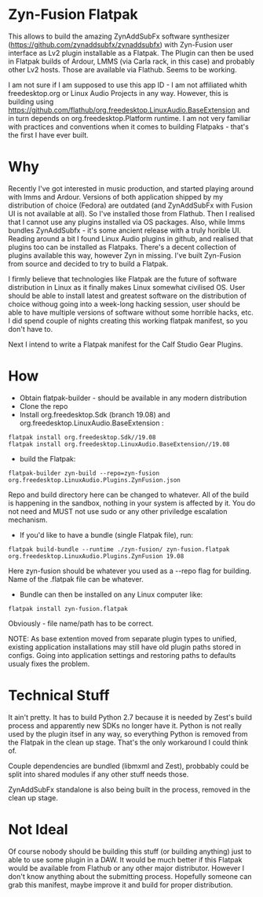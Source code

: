 # Zyn-Fusion Flatpak
This allows to build the amazing ZynAddSubFx software synthesizer (https://github.com/zynaddsubfx/zynaddsubfx) with Zyn-Fusion user interface as Lv2 plugin installable as a Flatpak. The Plugin can then be used in Flatpak builds of Ardour, LMMS (via Carla rack, in this case) and probably other Lv2 hosts. Those are available via Flathub. Seems to be working.

I am not sure if I am supposed to use this app ID - I am not affiliated whith freedesktop.org or Linux Audio Projects in any way. However, this is building using https://github.com/flathub/org.freedesktop.LinuxAudio.BaseExtension and in turn depends on org.freedesktop.Platform runtime.
I am not very familiar with practices and conventions when it comes to building Flatpaks - that's the first I have ever built.

# Why
Recently I've got interested in music production, and started playing around with lmms and Ardour. Versions of both application shipped by my distribution of choice (Fedora) are outdated (and ZynAddSubFx with Fusion UI is not available at all). So I've installed those from Flathub. Then I realised that I cannot use any plugins installed via OS packages. Also, while lmms bundles ZynAddSubfx - it's some ancient release with a truly horible UI.
Reading around a bit I found Linux Audio plugins in github, and realised that plugins too can be installed as Flatpaks. There's a decent collection of plugins available this way, however Zyn in missing. I've built Zyn-Fusion from source and decided to try to build a Flatpak.

I firmly believe that technologies like Flatpak are the future of software distribution in Linux as it finally makes Linux somewhat civilised OS. User should be able to install latest and greatest software on the distribution of choice withoug going into a week-long hacking session, user should be able to have multiple versions of software without some horrible hacks, etc. I did spend couple of nights creating this working flatpak manifest, so you don't have to.

Next I intend to write a Flatpak manifest for the Calf Studio Gear Plugins.

# How
* Obtain flatpak-builder - should be available in any modern distribution
* Clone the repo
* Install org.freedesktop.Sdk (branch 19.08) and org.freedesktop.LinuxAudio.BaseExtension :

```
flatpak install org.freedesktop.Sdk//19.08
flatpak install org.freedesktop.LinuxAudio.BaseExtension//19.08
```

* build the Flatpak:

```
flatpak-builder zyn-build --repo=zyn-fusion org.freedesktop.LinuxAudio.Plugins.ZynFusion.json
```

Repo and build directory here can be changed to whatever. All of the build is happening in the sandbox, nothing in your system is affected by it. You do not need and MUST not use sudo or any other priviledge escalation mechanism.

* If you'd like to have a bundle (single Flatpak file), run:

```
flatpak build-bundle --runtime ./zyn-fusion/ zyn-fusion.flatpak org.freedesktop.LinuxAudio.Plugins.ZynFusion 19.08
```

Here zyn-fusion should be whatever you used as a --repo flag for building. Name of the .flatpak file can be whatever.

* Bundle can then be installed on any Linux computer like:

```
flatpak install zyn-fusion.flatpak
```

Obviously - file name/path has to be correct.

NOTE: As base extention moved from separate plugin types to unified, existing application installations may still have old plugin paths stored in configs. Going into application settings and restoring paths to defaults usualy fixes the problem.

# Technical Stuff

It ain't pretty. It has to build Python 2.7 because it is needed by Zest's build process and apparently new SDKs no longer have it. Python is not really used by the plugin itsef in any way, so everything Python is removed from the Flatpak in the clean up stage. That's the only workaround I could think of.

Couple dependencies are bundled (libmxml and Zest), probbably could be split into shared modules if any other stuff needs those.

ZynAddSubFx standalone is also being built in the process, removed in the clean up stage.

# Not Ideal

Of course nobody should be building this stuff (or building anything) just to able to use some plugin in a DAW. It would be much better if this Flatpak would be available from Flathub or any other major distributor. However I don't know anything about the submitting process. Hopefully someone can grab this manifest, maybe improve it and build for proper distribution. 
